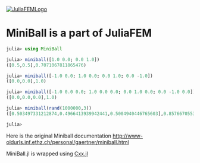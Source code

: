 [![JuliaFEMLogo](https://github.com/JuliaFEM/JuliaFEM.jl/blob/master/docs/logo/JuliaFEMLogo_128x128.png)](http://www.juliafem.org) 

# MiniBall is a part of JuliaFEM

```julia
julia> using MiniBall

julia> miniball([1.0 0.0; 0.0 1.0])
([0.5,0.5],0.7071067811865476)

julia> miniball([-1.0 0.0; 1.0 0.0; 0.0 1.0; 0.0 -1.0])
([0.0,0.0],1.0)

julia> miniball([-1.0 0.0 0.0; 1.0 0.0 0.0; 0.0 1.0 0.0; 0.0 -1.0 0.0])
([0.0,0.0,0.0],1.0)

julia> miniball(rand(1000000,3))
([0.503497331212874,0.4966413939942441,0.5004940446765603],0.8576670553673171)

julia> 
```
Here is the original Miniball documentation http://www-oldurls.inf.ethz.ch/personal/gaertner/miniball.html

MiniBall.jl is wrapped using [Cxx.jl](https://github.com/Keno/Cxx.jl)
